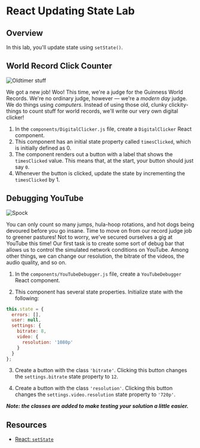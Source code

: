 # React Updating State Lab

## Overview

In this lab, you'll update state using `setState()`.

## World Record Click Counter

![Oldtimer stuff](http://il5.picdn.net/shutterstock/videos/15633112/thumb/1.jpg)

We got a new job! Woo! This time, we're a judge for the Guinness World Records.
We're no ordinary judge, however — we're a _modern day_ judge. We do things
using _computers_. Instead of using those old, clunky clickity-things to count
stuff for world records, we'll write our very own digital clicker!

1. In the `components/DigitalClicker.js` file, create a `DigitalClicker` React component.
2. This component has an initial state property called `timesClicked`, which is
initially defined as 0.
3. The component renders out a button with a label that shows the `timesClicked`
value. This means that, at the start, your button should just say `0`.
4. Whenever the button is clicked, update the state by incrementing the `timesClicked` by 1.

## Debugging YouTube

![Spock](https://media.giphy.com/media/fECTyvPYevOHC/giphy.gif)

You can only count so many jumps, hula-hoop rotations, and hot dogs being
devoured before you go insane. Time to move on from our record judge job to
greener pastures! Not to worry, we've secured ourselves a gig at YouTube this
time! Our first task is to create some sort of debug bar that allows us to
control the simulated network conditions on YouTube. Among other things, we can
change our resolution, the bitrate of the videos, the audio quality, and so on.

1. In the `components/YouTubeDebugger.js` file, create a `YouTubeDebugger` React component.

2. This component has several state properties. Initialize state with the following:

  ```js
  this.state = {
    errors: [],
    user: null,
    settings: {
      bitrate: 8,
      video: {
        resolution: '1080p'
      }
    }
  };
  ```

3. Create a button with the class `'bitrate'`. Clicking this button changes the
`settings.bitrate` state property to `12`.

4. Create a button with the class `'resolution'`. Clicking this button changes the
`settings.video.resolution` state property to `'720p'`.

***Note: the classes are added to make testing your solution a little easier.***

## Resources
- [React: `setState`](https://facebook.github.io/react/docs/component-api.html#setstate)
